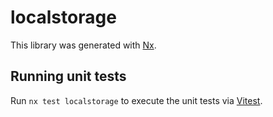 # localstorage

This library was generated with [Nx](https://nx.dev).

## Running unit tests

Run `nx test localstorage` to execute the unit tests via [Vitest](https://vitest.dev/).
